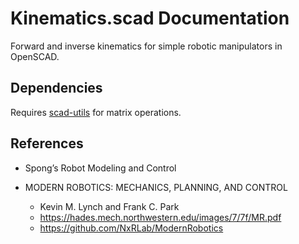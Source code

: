 # Kinematics.scad Documentation

Forward and inverse kinematics for simple robotic manipulators in OpenSCAD.

## Dependencies

Requires [scad-utils](https://github.com/openscad/scad-utils) for matrix operations.

## References

- Spong’s Robot Modeling and Control

- MODERN ROBOTICS: MECHANICS, PLANNING, AND CONTROL
  - Kevin M. Lynch and Frank C. Park
  - <https://hades.mech.northwestern.edu/images/7/7f/MR.pdf>
  - <https://github.com/NxRLab/ModernRobotics>

